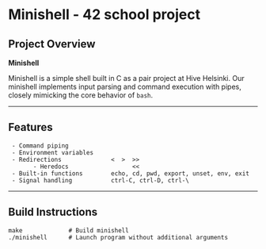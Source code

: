 # Minishell - 42 school project

## Project Overview
**Minishell** 

Minishell is a simple shell built in C as a pair project at Hive Helsinki. Our minishell implements input parsing and command execution with pipes, closely mimicking the core behavior of `bash`.

---
## Features
```
 - Command piping
 - Environment variables
 - Redirections              <  >  >>
       - Heredocs                  << 
 - Built-in functions        echo, cd, pwd, export, unset, env, exit
 - Signal handling           ctrl-C, ctrl-D, ctrl-\       
```  
---
## Build Instructions

```
make             # Build minishell
./minishell      # Launch program without additional arguments

